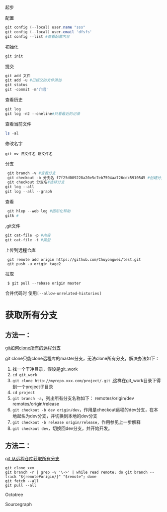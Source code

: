 起步

配置

```powershell
git config (--local) user.name "sss"
git config (--local) user.email 'dfsfs'
git config --list #查看配置内容
```

初始化

```powershell
git init
```

提交

```powershell
git add 文件
git add -u #已提交的文件添加
git status 
git -commit -m'介绍'
```

查看历史

```powershell
git log
git log -n2 --oneline#只看最近的记录
```

查看当前文件

```powershell
ls -al
```

修改名字

```
git mv 旧文件名 新文件名
```

分支

```powershell
 git branch -v #查看分支
 git checkout -b 分支名 f7f25d009228a20e5c7eb7594aa726cdc5910545 #创建分支
 git checkout 分支名#选择分支
git log --all
git log --all --graph 
```

查看

```powershell
 git hlep --web log #图形化帮助
gitk #
```

,git文件

```powershell
git cat-file -p #内容
git cat-file -t #类型
```

上传到远程仓库

```
 git remote add origin https://github.com/Chuyongwei/test.git
 git push -u origin tage2 
```

拉取

```powershell
 $ git pull --rebase origin master
```

合并代码时 使用`[--allow-unrelated-histories]`

# 获取所有分支

## 方法一：

[git如何clone所有的远程分支](https://blog.csdn.net/yuanchao99/article/details/39118439)

git clone只能clone远程库的master分支，无法clone所有分支，解决办法如下：

1. 找一个干净目录，假设是git_work
2. `cd git_work`
3. `git clone http://myrepo.xxx.com/project/.git` ,这样在git_work目录下得到一个project子目录
4. `cd project`
5. `git branch -a`，列出所有分支名称如下：
   remotes/origin/dev
   remotes/origin/release
6. `git checkout -b dev origin/dev`，作用是checkout远程的dev分支，在本地起名为dev分支，并切换到本地的dev分支
7. `git checkout -b release origin/release`，作用参见上一步解释
8. `git checkout dev`，切换回dev分支，并开始开发。



## 方法二：

[git 从远程仓库获取所有分支](https://www.cnblogs.com/lpt1229/p/5979688.html)

```
git clone xxx
git branch -r | grep -v '\->' | while read remote; do git branch --track "${remote#origin/}" "$remote"; done
git fetch --all
git pull --all
```



Octotree 

Sourcegraph

